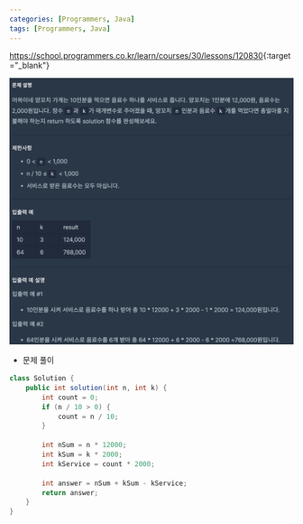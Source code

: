 ```yaml
---
categories: [Programmers, Java]
tags: [Programmers, Java] 
---
```


<https://school.programmers.co.kr/learn/courses/30/lessons/120830>{:target="_blank"}

![문제](/assets/img/programmers/java/%EC%96%91%EA%BC%AC%EC%B9%98.png)

- 문제 풀이

```java
class Solution {
    public int solution(int n, int k) {
        int count = 0;
        if (n / 10 > 0) {
            count = n / 10;
        }
        
        int nSum = n * 12000;
        int kSum = k * 2000;
        int kService = count * 2000;
        
        int answer = nSum + kSum - kService;
        return answer;
    }
}
```